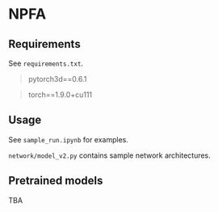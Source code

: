 # NPFA
## Requirements
See `requirements.txt`.

> pytorch3d==0.6.1

> torch==1.9.0+cu111

## Usage

See `sample_run.ipynb` for examples.

`network/model_v2.py` contains sample network architectures.

## Pretrained models

TBA